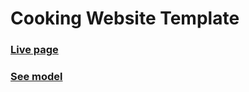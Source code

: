 # Cooking Website Template

### [Live page](https://idenisoff.github.io/cooking-template/#/)

### [See model](https://www.figma.com/file/gjl7dqlhgz7m0Aq6M0Sr4M/Cooking-Template-%7C-Flowbase.co-(Community))
